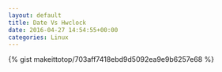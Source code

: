 ```yaml
---
layout: default                                                                                                              
title: Date Vs Hwclock                                                                                                                       
date: 2016-04-27 14:54:55+00:00                                                                                                                        
categories: Linux                                                                                                                
---                                                                                                                              
```


{% gist makeittotop/703aff7418ebd9d5092ea9e9b6257e68 %}                                                                                                           

